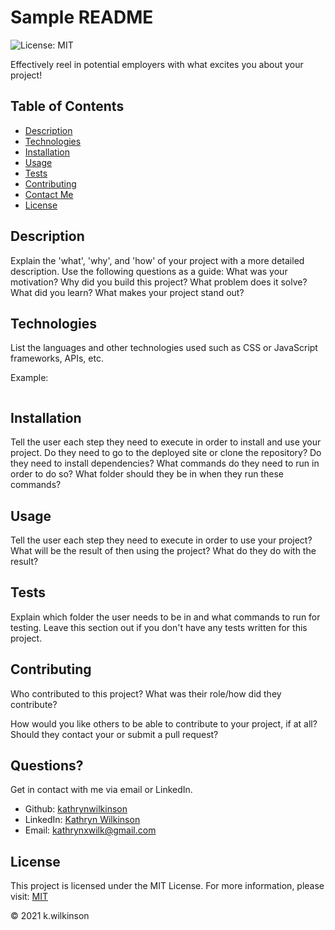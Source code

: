 
# Sample README

![License: MIT](https://img.shields.io/badge/License-MIT-success.svg)

Effectively reel in potential employers with what excites you about your project!

## Table of Contents

- [Description](#description)
- [Technologies](#technologies)
- [Installation](#installation)
- [Usage](#usage)
- [Tests](#tests)
- [Contributing](#contributing)
- [Contact Me](#questions)
- [License](#license)

## Description

Explain the 'what', 'why', and 'how' of your project with a more detailed description.
Use the following questions as a guide: What was your motivation? Why did you build this project?
What problem does it solve? What did you learn? What makes your project stand out?

## Technologies

List the languages and other technologies used such as CSS or JavaScript frameworks, APIs, etc.

Example:
```

```

## Installation

Tell the user each step they need to execute in order to install and use your project.
Do they need to go to the deployed site or clone the repository? Do they need to install dependencies?
What commands do they need to run in order to do so? What folder should they be in when they run these commands?

## Usage

Tell the user each step they need to execute in order to use your project?
What will be the result of then using the project? What do they do with the result?

## Tests

Explain which folder the user needs to be in and what commands to run for testing. Leave this section out if you don't have any tests written for this project.

## Contributing

Who contributed to this project? What was their role/how did they contribute?

How would you like others to be able to contribute to your project, if at all? Should they contact your or submit a pull request?

## Questions?

Get in contact with me via email or LinkedIn.

- Github: [kathrynwilkinson](https://github.com/kathrynwilkinson)
- LinkedIn: [Kathryn Wilkinson](https://www.linkedin.com/in/kwilkinsonxx/)
- Email: [kathrynxwilk@gmail.com](mailto:kathrynxwilk@gmail.com)

## License

This project is licensed under the MIT License.
  For more information, please visit: [MIT](https://choosealicense.com/licenses/mit/)

&copy; 2021 k.wilkinson
